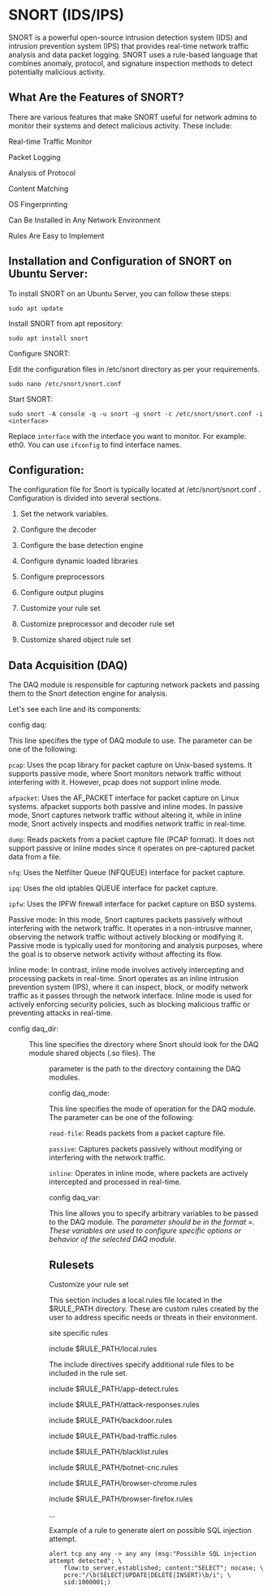 # SNORT (IDS/IPS)

SNORT is a powerful open-source intrusion detection system (IDS) and intrusion prevention system (IPS) that provides real-time network traffic analysis and data packet logging. SNORT uses a rule-based language that combines anomaly, protocol, and signature inspection methods to detect potentially malicious activity. 

## What Are the Features of SNORT?
There are various features that make SNORT useful for network admins to monitor their systems and detect malicious activity. These include:

Real-time Traffic Monitor

Packet Logging

Analysis of Protocol

Content Matching

OS Fingerprinting

Can Be Installed in Any Network Environment

Rules Are Easy to Implement

## Installation and Configuration of SNORT on Ubuntu Server:

To install SNORT on an Ubuntu Server, you can follow these steps:

```plaintext
sudo apt update
```
Install SNORT from apt repository:

```plaintext
sudo apt install snort
```
Configure SNORT:

Edit the configuration files in /etc/snort directory as per your requirements.
```plaintext
sudo nano /etc/snort/snort.conf
```

Start SNORT:
```plaintext
sudo snort -A console -q -u snort -g snort -c /etc/snort/snort.conf -i <interface>
```

Replace `interface` with the interface you want to monitor. For example: eth0.
You can use `ifconfig` to find interface names.


## Configuration:

The configuration file for Snort is typically located at /etc/snort/snort.conf . Configuration is divided into several sections.

1) Set the network variables.

2) Configure the decoder

3) Configure the base detection engine

4) Configure dynamic loaded libraries

5) Configure preprocessors

6) Configure output plugins

7) Customize your rule set

8) Customize preprocessor and decoder rule set

9) Customize shared object rule set

## Data Acquisition (DAQ)

The DAQ module is responsible for capturing network packets and passing them to the Snort detection engine for analysis.

Let's see each line and its components:

config daq: <type>

This line specifies the type of DAQ module to use. The <type> parameter can be one of the following:

`pcap`: Uses the pcap library for packet capture on Unix-based systems. It supports passive mode, where Snort monitors network traffic without interfering with it. However, pcap does not support inline mode. 

`afpacket`: Uses the AF_PACKET interface for packet capture on Linux systems. afpacket supports both passive and inline modes. In passive mode, Snort captures network traffic without altering it, while in inline mode, Snort actively inspects and modifies network traffic in real-time.

`dump`: Reads packets from a packet capture file (PCAP format). It does not support passive or inline modes since it operates on pre-captured packet data from a file.

`nfq`: Uses the Netfilter Queue (NFQUEUE) interface for packet capture. 

`ipq`: Uses the old iptables QUEUE interface for packet capture.

`ipfw`: Uses the IPFW firewall interface for packet capture on BSD systems.



Passive mode: In this mode, Snort captures packets passively without interfering with the network traffic. It operates in a non-intrusive manner, observing the network traffic without actively blocking or modifying it. Passive mode is typically used for monitoring and analysis purposes, where the goal is to observe network activity without affecting its flow.

Inline mode: In contrast, inline mode involves actively intercepting and processing packets in real-time. Snort operates as an inline intrusion prevention system (IPS), where it can inspect, block, or modify network traffic as it passes through the network interface. Inline mode is used for actively enforcing security policies, such as blocking malicious traffic or preventing attacks in real-time.

config daq_dir: <dir>

This line specifies the directory where Snort should look for the DAQ module shared objects (.so files). The <dir> parameter is the path to the directory containing the DAQ modules.

config daq_mode: <mode>

This line specifies the mode of operation for the DAQ module. The <mode> parameter can be one of the following:

`read-file`: Reads packets from a packet capture file.

`passive`: Captures packets passively without modifying or interfering with the network traffic.

`inline`: Operates in inline mode, where packets are actively intercepted and processed in real-time.

config daq_var: <var>

This line allows you to specify arbitrary variables to be passed to the DAQ module. The <var> parameter should be in the format <name>=<value>. These variables are used to configure specific options or behavior of the selected DAQ module.


## Rulesets

Customize your rule set

This section includes a local.rules file located in the $RULE_PATH directory. These are custom rules created by the user to address specific needs or threats in their environment.

site specific rules

include $RULE_PATH/local.rules

The include directives specify additional rule files to be included in the rule set. 

include $RULE_PATH/app-detect.rules

include $RULE_PATH/attack-responses.rules

include $RULE_PATH/backdoor.rules

include $RULE_PATH/bad-traffic.rules

include $RULE_PATH/blacklist.rules

include $RULE_PATH/botnet-cnc.rules

include $RULE_PATH/browser-chrome.rules

include $RULE_PATH/browser-firefox.rules

...

Example of a rule to generate alert on possible SQL injection attempt.
```plaintext
alert tcp any any -> any any (msg:"Possible SQL injection attempt detected"; \
    flow:to_server,established; content:"SELECT"; nocase; \
    pcre:"/\b(SELECT|UPDATE|DELETE|INSERT)\b/i"; \
    sid:1000001;)
```
